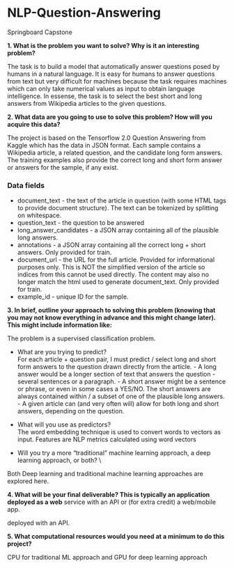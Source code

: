 # NLP-Question-Answering
Springboard Capstone



**1. What is the problem you want to solve? Why is it an interesting problem?**

The task is to build a model that automatically answer questions posed by humans in a natural language. It is easy for humans to answer questions from text but very difficult for machines because the task requires machines which can only take numerical values as input to obtain language intelligence. In essense, the task is to select the best short and long answers from Wikipedia articles to the given questions.

**2. What data are you going to use to solve this problem? How will you acquire this data?**

The project is based on the Tensorflow 2.0 Question Answering from Kaggle which has the data in JSON format. Each sample contains a Wikipedia article, a related question, and the candidate long form answers. The training examples also provide the correct long and short form answer or answers for the sample, if any exist.
### Data fields
*	document_text - the text of the article in question (with some HTML tags to provide document structure). The text can be tokenized by splitting on whitespace.
* question_text - the question to be answered
* long_answer_candidates - a JSON array containing all of the plausible long answers.
* annotations - a JSON array containing all the correct long + short answers. Only provided for train.
* document_url - the URL for the full article. Provided for informational purposes only. This is NOT the simplified version of the article so indices from this cannot be used directly. The content may also no longer match the html used to generate document_text. Only provided for train.
* example_id - unique ID for the sample.


**3. In brief, outline your approach to solving this problem (knowing that you may not know everything in advance and this might change later). This might include information like:**

The problem is a supervised classification problem. 

* What are you trying to predict? \
For each article + question pair, I must predict / select long and short form answers to the question drawn directly from the article. - A long answer would be a longer section of text that answers the question - several sentences or a paragraph. - A short answer might be a sentence or phrase, or even in some cases a YES/NO. The short answers are always contained within / a subset of one of the plausible long answers. - A given article can (and very often will) allow for both long and short answers, depending on the question.

* What will you use as predictors? \
The word embedding technique is used to convert words to vectors as input. Features are NLP metrics calculated using word vectors

* Will you try a more “traditional” machine learning approach, a deep learning
approach, or both? \

Both Deep learning and traditional machine learning approaches are explored here.

**4. What will be your final deliverable? This is typically an application deployed as a web**
service with an API or (for extra credit) a web/mobile app.

deployed with an API.

**5. What computational resources would you need at a minimum to do this project?**

CPU for traditional ML approach and GPU for deep learning approach
